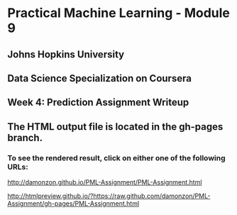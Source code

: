 # Practical Machine Learning - Module 9
## Johns Hopkins University 
## Data Science Specialization on Coursera

## Week 4: Prediction Assignment Writeup
## The HTML output file is located in the gh-pages branch.
### To see the rendered result, click on either one of the following URLs:

http://damonzon.github.io/PML-Assignment/PML-Assignment.html

http://htmlpreview.github.io/?https://raw.github.com/damonzon/PML-Assignment/gh-pages/PML-Assignment.html



